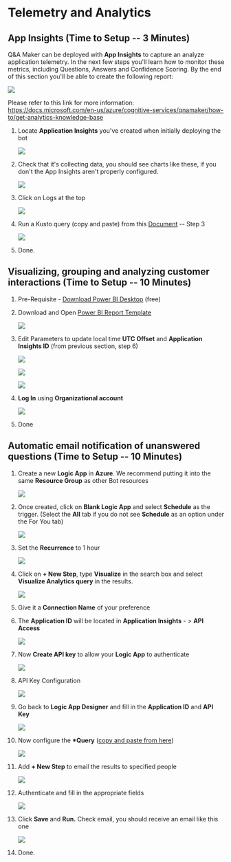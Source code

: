 Telemetry and Analytics 
=======================

App Insights (Time to Setup -- 3 Minutes)
-------------------------------------------------------

Q&A Maker can be deployed with **App Insights** to capture an analyze
application telemetry. In the next few steps you'll learn how to monitor
these metrics, including Questions, Answers and Confidence Scoring. By
the end of this section you'll be able to create the following report:

 ![](.//media/image24.png)

Please refer to this link for more information:
<https://docs.microsoft.com/en-us/azure/cognitive-services/qnamaker/how-to/get-analytics-knowledge-base>

1.  Locate **Application Insights** you've created when initially
    deploying the bot

    ![](.//media/image25.png)

2.  Check that it's collecting data, you should see charts like these,
    if you don't the App Insights aren't properly configured.

    ![](.//media/image26.png)

3.  Click on Logs at the top

    ![](.//media/image27.png)

4.  Run a Kusto query (copy and paste) from this
    [Document](https://docs.microsoft.com/en-us/azure/cognitive-services/qnamaker/how-to/get-analytics-knowledge-base)
    -- Step 3

    ![](.//media/image28.png)

5.  Done.


Visualizing, grouping and analyzing customer interactions (Time to Setup -- 10 Minutes)
---------------------------------------------------------------------------------------

1.  Pre-Requisite - [Download Power BI
    Desktop](https://www.microsoft.com/en-us/download/details.aspx?id=58494)
    (free)

2.  Download and Open [Power BI Report Template](https://github.com/microsoft/slg-covid-bot/raw/master/resources/COVID19%20Bot%20Dashboard.pbix)

    ![](.//media/image41.png)

3.  Edit Parameters to update local time **UTC Offset** and
    **Application Insights ID** (from previous section, step 6)

    ![](.//media/image42.png)

    ![](.//media/image43.png)

    ![](.//media/image44.png)

4.  **Log In** using **Organizational account**

    ![](.//media/image45.png)

5.  Done


Automatic email notification of unanswered questions (Time to Setup -- 10 Minutes)
----------------------------------------------------------------------------------

1.  Create a new **Logic App** in **Azure**. We recommend putting it
    into the same **Resource Group** as other Bot resources

    ![](.//media/image29.png)

2.  Once created, click on **Blank Logic App** and select **Schedule**
    as the trigger. (Select the **All** tab if you do not see **Schedule** as an option under the For You tab)

    ![](.//media/image30.png)

3.  Set the **Recurrence** to 1 hour

    ![](.//media/image31.png)

4.  Click on **+ New Step**, type **Visualize** in the search box and select **Visualize Analytics query** in the results.

    ![](.//media/image32.png)

5.  Give it a **Connection Name** of your preference

6.  The **Application ID** will be located in **Application Insights** -
    \> **API Access**

    ![](.//media/image33.png)

7.  Now **Create API key** to allow your **Logic App** to authenticate

    ![](.//media/image34.png)

8.  API Key Configuration

    ![](.//media/image35.png)

9.  Go back to **Logic App Designer** and fill in the **Application ID**
    and **API Key**

    ![](.//media/image36.png)

10. Now configure the **\*Query** ([copy and paste from
    here](https://docs.microsoft.com/en-us/azure/cognitive-services/qnamaker/how-to/get-analytics-knowledge-base#unanswered-questions))

    ![](.//media/image37.png)

11. Add **+ New Step** to email the results to specified people

    ![](.//media/image38.png)

12. Authenticate and fill in the appropriate fields

    ![](.//media/image39.png)

13. Click **Save** and **Run.** Check email, you should receive an email
    like this one

    ![](.//media/image40.png)

14. Done.
